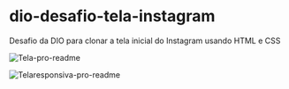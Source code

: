 # dio-desafio-tela-instagram
Desafio da DIO para clonar a tela inicial do Instagram usando HTML e CSS


![Tela-pro-readme](https://user-images.githubusercontent.com/63799768/175393238-44de3d51-9bb8-481f-b52e-f8f042bd2d52.png)


![Telaresponsiva-pro-readme](https://user-images.githubusercontent.com/63799768/175393285-1f3ee785-83af-4f5d-98db-968b1f0119e5.jpg)
